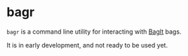 # bagr

`bagr` is a command line utility for interacting with
[BagIt](https://datatracker.ietf.org/doc/html/rfc8493) bags.

It is in early development, and not ready to be used yet.
